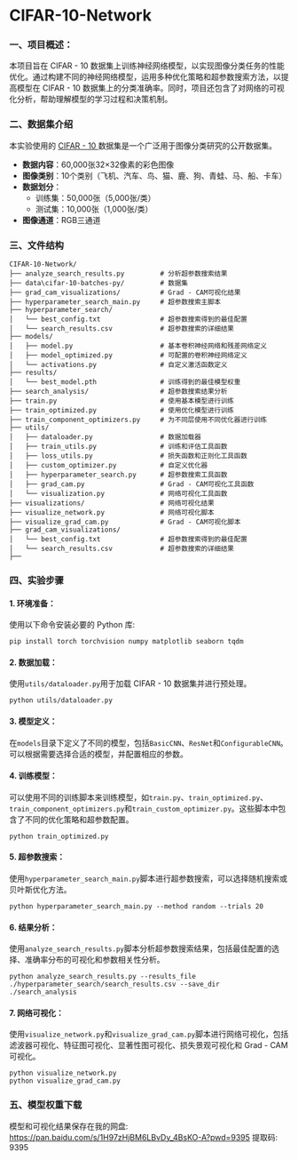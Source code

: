 # CIFAR-10-Network


### 一、项目概述：

本项目旨在 CIFAR - 10 数据集上训练神经网络模型，以实现图像分类任务的性能优化。通过构建不同的神经网络模型，运用多种优化策略和超参数搜索方法，以提高模型在 CIFAR - 10 数据集上的分类准确率。同时，项目还包含了对网络的可视化分析，帮助理解模型的学习过程和决策机制。


### 二、数据集介绍

本实验使用的 [CIFAR - 10 ](https://www.cs.toronto.edu/~kriz/cifar.html) 数据集是一个广泛用于图像分类研究的公开数据集。
- **数据内容**：60,000张32×32像素的彩色图像
- **图像类别**：10个类别（飞机、汽车、鸟、猫、鹿、狗、青蛙、马、船、卡车）
- **数据划分**：
  - 训练集：50,000张（5,000张/类）
  - 测试集：10,000张（1,000张/类）
- **图像通道**：RGB三通道

### 三、文件结构

```
CIFAR-10-Network/
├── analyze_search_results.py         # 分析超参数搜索结果
├── data\cifar-10-batches-py/         # 数据集
├── grad_cam_visualizations/          # Grad - CAM可视化结果
├── hyperparameter_search_main.py     # 超参数搜索主脚本
├── hyperparameter_search/
│   └── best_config.txt               # 超参数搜索得到的最佳配置
│   └── search_results.csv            # 超参数搜索的详细结果
├── models/
│   ├── model.py                      # 基本卷积神经网络和残差网络定义
│   ├── model_optimized.py            # 可配置的卷积神经网络定义
│   └── activations.py                # 自定义激活函数定义
├── results/
│   └── best_model.pth                # 训练得到的最佳模型权重
├── search_analysis/                  # 超参数搜索结果分析
├── train.py                          # 使用基本模型进行训练
├── train_optimized.py                # 使用优化模型进行训练
├── train_component_optimizers.py     # 为不同层使用不同优化器进行训练
├── utils/
│   ├── dataloader.py                 # 数据加载器
│   ├── train_utils.py                # 训练和评估工具函数
│   ├── loss_utils.py                 # 损失函数和正则化工具函数
│   ├── custom_optimizer.py           # 自定义优化器
│   ├── hyperparameter_search.py      # 超参数搜索工具函数
│   ├── grad_cam.py                   # Grad - CAM可视化工具函数
│   └── visualization.py              # 网络可视化工具函数
├── visualizations/                   # 网络可视化结果
├── visualize_network.py              # 网络可视化脚本
├── visualize_grad_cam.py             # Grad - CAM可视化脚本
├── grad_cam_visualizations/
│   └── best_config.txt               # 超参数搜索得到的最佳配置
│   └── search_results.csv            # 超参数搜索的详细结果
├── 
```

### 四、实验步骤


#### 1. 环境准备：

使用以下命令安装必要的 Python 库:
```
pip install torch torchvision numpy matplotlib seaborn tqdm
```

#### 2. 数据加载：

使用`utils/dataloader.py`用于加载 CIFAR - 10 数据集并进行预处理。

```
python utils/dataloader.py
```
#### 3. 模型定义：

在`models`目录下定义了不同的模型，包括`BasicCNN`、`ResNet`和`ConfigurableCNN`。可以根据需要选择合适的模型，并配置相应的参数。

#### 4. 训练模型：

可以使用不同的训练脚本来训练模型，如`train.py`、`train_optimized.py`、`train_component_optimizers.py`和`train_custom_optimizer.py`。这些脚本中包含了不同的优化策略和超参数配置。

```
python train_optimized.py
```


#### 5. 超参数搜索：

使用`hyperparameter_search_main.py`脚本进行超参数搜索，可以选择随机搜索或贝叶斯优化方法。

```
python hyperparameter_search_main.py --method random --trials 20
```

#### 6. 结果分析：

使用`analyze_search_results.py`脚本分析超参数搜索结果，包括最佳配置的选择、准确率分布的可视化和参数相关性分析。

```
python analyze_search_results.py --results_file ./hyperparameter_search/search_results.csv --save_dir ./search_analysis
```

#### 7. 网络可视化：

使用`visualize_network.py`和`visualize_grad_cam.py`脚本进行网络可视化，包括滤波器可视化、特征图可视化、显著性图可视化、损失景观可视化和 Grad - CAM 可视化。

```
python visualize_network.py
python visualize_grad_cam.py
```

### 五、模型权重下载
模型和可视化结果保存在我的网盘: https://pan.baidu.com/s/1H97zHjBM6LBvDy_4BsKO-A?pwd=9395 提取码: 9395